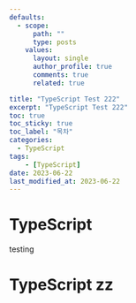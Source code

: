 ```yaml
---
defaults:
  - scope:
      path: ""
      type: posts
    values:
      layout: single
      author_profile: true
      comments: true
      related: true

title: "TypeScript Test 222"
excerpt: "TypeScript Test 222"
toc: true
toc_sticky: true
toc_label: "목차"
categories:
  - TypeScript
tags:
    - [TypeScript]
date: 2023-06-22
last_modified_at: 2023-06-22
---
```

# TypeScript 

testing
# TypeScript zz
```cpp
```